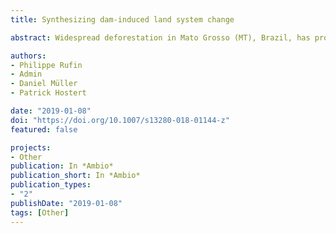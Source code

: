 ```yaml
---
title: Synthesizing dam-induced land system change

abstract: Widespread deforestation in Mato Grosso (MT), Brazil, has produced negative environmental outcomes of global reach. Now, MT has committed to partly offset this impact through the allocation of 2.9Mha of forest recovery statewide, motivated by the expectation of the Brazilian Forest Code (BFC) enforcement. Using an integrated approach, we mapped priority areas for allocating a fraction of MT recovery target to eligible public lands (1Mha) and private lands with forest deficits according to the BFC (1Mha). We estimated the costs and benefits of forest recovery for four scenarios, built varying the relative importance of four key criteria (habitat enhancement, carbon storage, opportunity costs of agriculture and likelihood of natural forest regeneration). Solely prioritizing habitat enhancement (scenario B100) improved the representation of species with highly disturbed habitats, while leveling the weights across criteria (scenario EW) yielded uniform enhancement across species. Conversely, EW costed 23% less than B100 (US$1.9 billion by 2030) and sequestered 27% more carbon (114.7 TgCO2e by 2030). In all scenarios, private properties were key to enhance intensively deforested habitats, while restoration in public lands was more effective in reducing costs and mitigating carbon. Our results stress that the BFC enforcement is crucial for increasing species representativity in highly deforested areas, but also revealed opportunities for cost-effective restoration across the state.

authors:
- Philippe Rufin
- Admin
- Daniel Müller
- Patrick Hostert

date: "2019-01-08"
doi: "https://doi.org/10.1007/s13280-018-01144-z"
featured: false

projects:
- Other
publication: In *Ambio*
publication_short: In *Ambio*
publication_types:
- "2"
publishDate: "2019-01-08"
tags: [Other]
---
```

